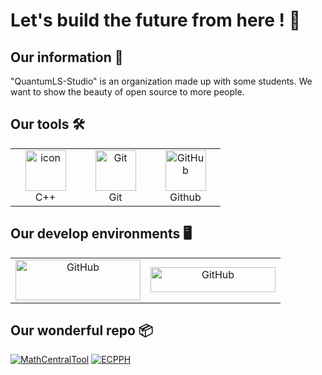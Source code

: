 # Let's build the future from here ! 👋

## Our information 📔

"QuantumLS-Studio" is an organization made up with some students. We want to show the beauty of open source to more people.

## Our tools 🛠️

<table>
  <tr>
    <td align="center" width="96">
        <img src="https://techstack-generator.vercel.app/cpp-icon.svg" alt="icon" width="65" height="65" />
      <br>C++
    </td>
    <td align="center" width="96">
        <img src="https://user-images.githubusercontent.com/25181517/192108372-f71d70ac-7ae6-4c0d-8395-51d8870c2ef0.png" width="65" height="65" alt="Git" />
      <br>Git
    </td>
    <td align="center" width="96">
        <img src="https://techstack-generator.vercel.app/github-icon.svg" width="65" height="65" alt="GitHub" />
      <br>Github
    </td>
 </tr>
</table>

## Our develop environments 🖥️
<table>
  <tr>
    <td align="center">
        <img src="https://camo.githubusercontent.com/6749d719380b9d263e87f49890bf0230bb6d92979a18b6e9154be2290fe9134d/68747470733a2f2f7777772e617263686c696e75782e6f72672f7374617469632f6c6f676f732f617263686c696e75782d6c6f676f2d6461726b2d313230306470692e6234326264333564353931362e706e67" width="200" height="65" alt="GitHub" />
    </td>
        <td align="center">
        <img src="https://camo.githubusercontent.com/d6df1b545e08a9ba6a1e25112d71466bbacc3de7755bd3241d76727c22a41633/68747470733a2f2f75706c6f61642e77696b696d656469612e6f72672f77696b6970656469612f636f6d6d6f6e732f302f30352f57696e646f77735f31305f4c6f676f2e737667" width="200" height="40" alt="GitHub" />
    </td>
 </tr>
</table>

## Our wonderful repo 📦

[![MathCentralTool](https://github-readme-stats.vercel.app/api/pin/?username=QuantumLS-Studio&repo=MathCentralTool)](https://github.com/QuantumLS-Studio/MathCentralTool)
[![ECPPH](https://github-readme-stats.vercel.app/api/pin/?username=QuantumLS-Studio&repo=ECPPH)](https://github.com/QuantumLS-Studio/ECPPH)
